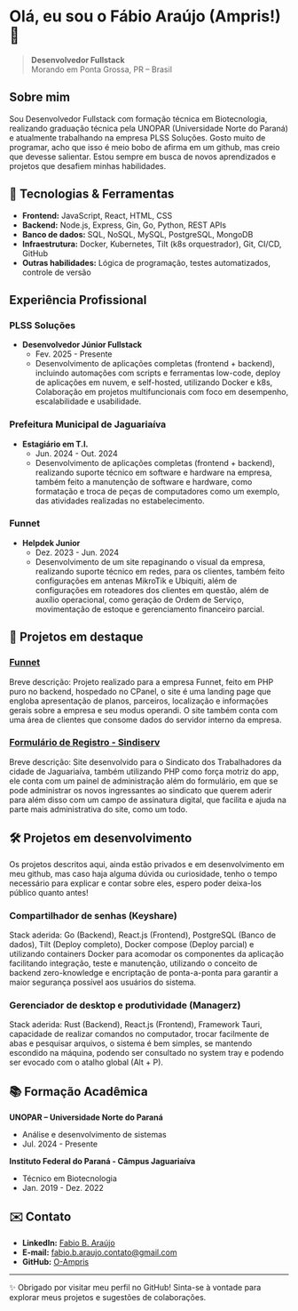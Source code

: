 # Olá, eu sou o Fábio Araújo (Ampris!) 👋

> **Desenvolvedor Fullstack**  
> Morando em Ponta Grossa, PR – Brasil

## Sobre mim

Sou Desenvolvedor Fullstack com formação técnica em Biotecnologia, realizando graduação técnica pela UNOPAR (Universidade Norte do Paraná) e atualmente trabalhando na empresa PLSS Soluções. Gosto muito de programar, acho que isso é meio bobo de afirma em um github, mas creio que devesse salientar. Estou sempre em busca de novos aprendizados e projetos que desafiem minhas habilidades.

## 🚀 Tecnologias & Ferramentas

- **Frontend:** JavaScript, React, HTML, CSS
- **Backend:** Node.js, Express, Gin, Go, Python, REST APIs  
- **Banco de dados:** SQL, NoSQL, MySQL, PostgreSQL, MongoDB  
- **Infraestrutura:** Docker, Kubernetes, Tilt (k8s orquestrador), Git, CI/CD, GitHub  
- **Outras habilidades:** Lógica de programação, testes automatizados, controle de versão

## Experiência Profissional

### PLSS Soluções  
* **Desenvolvedor Júnior Fullstack**
  - Fev. 2025 - Presente
  - Desenvolvimento de aplicações completas (frontend + backend), incluindo automações com scripts e ferramentas low-code,
deploy de aplicações em nuvem, e self-hosted, utilizando Docker e k8s, Colaboração em projetos multifuncionais com foco em desempenho,
escalabilidade e usabilidade.

### Prefeitura Municipal de Jaguariaíva
* **Estagiário em T.I.**
  - Jun. 2024 - Out. 2024
  - Desenvolvimento de aplicações completas (frontend + backend), realizando suporte técnico em software e hardware na empresa,
  também feito a manutenção de software e hardware, como formatação e troca de peças de computadores como um exemplo, das
  atividades realizadas no estabelecimento.

### Funnet
* **Helpdek Junior**
  - Dez. 2023 - Jun. 2024
  - Desenvolvimento de um site repaginando o visual da empresa, realizando suporte técnico em redes, para os clientes,
  também feito configurações em antenas MikroTik e Ubiquiti, além de configurações em roteadores dos clientes em questão,
  além de auxílio operacional, como geração de Ordem de Serviço, movimentação de estoque e gerenciamento financeiro parcial.

## 🧠 Projetos em destaque

### [Funnet](https://funnet.com.br/)  
Breve descrição: Projeto realizado para a empresa Funnet, feito em PHP puro no backend, hospedado no CPanel, o site é uma 
landing page que engloba apresentação de planos, parceiros, localização e informações gerais sobre a empresa e seu modus operandi. 
O site também conta com uma área de clientes que consome dados do servidor interno da empresa.

### [Formulário de Registro - Sindiserv](https://sindiservjaguariaiva.com.br/)  
Breve descrição: Site desenvolvido para o Sindicato dos Trabalhadores da cidade de Jaguariaíva, também utilizando PHP como força motriz do app, 
ele conta com um painel de administração além do formulário, em que se pode administrar os novos ingressantes ao sindicato que querem aderir 
para além disso com um campo de assinatura digital, que facilita e ajuda na parte mais administrativa do site, como um todo.

## 🛠️ Projetos em desenvolvimento

Os projetos descritos aqui, ainda estão privados e em desenvolvimento em meu github, mas caso haja alguma dúvida ou curiosidade, 
tenho o tempo necessário para explicar e contar sobre eles, espero poder deixa-los público quanto antes!

### Compartilhador de senhas (Keyshare)
Stack aderida: Go (Backend), React.js (Frontend), PostgreSQL (Banco de dados), Tilt (Deploy completo), Docker compose (Deploy parcial) e 
utilizando containers Docker para acomodar os componentes da aplicação facilitando integração, teste e manutenção, utilizando 
o conceito de backend zero-knowledge e encriptação de ponta-a-ponta para garantir a maior segurança possível aos usuários do sistema.

### Gerenciador de desktop e produtividade (Managerz)
Stack aderida: Rust (Backend), React.js (Frontend), Framework Tauri, capacidade de realizar comandos no computador, trocar facilmente de abas 
e pesquisar arquivos, o sistema é bem simples, se mantendo escondido na máquina, podendo ser consultado no system tray 
e podendo ser evocado com o atalho global (Alt + P).

## 📚 Formação Acadêmica

**UNOPAR – Universidade Norte do Paraná** 
- Análise e desenvolvimento de sistemas
- Jul. 2024 - Presente

**Instituto Federal do Paraná - Câmpus Jaguariaíva**
- Técnico em Biotecnologia
- Jan. 2019 - Dez. 2022

## ✉️ Contato

- **LinkedIn:** [Fabio B. Araújo](https://br.linkedin.com/in/fabio-b-araujo)  
- **E‑mail:** [fabio.b.araujo.contato@gmail.com](fabio.b.araujo.contato@gmail.com)
- **GitHub:** [O-Ampris](https://github.com/O-Ampris)  

---

✨ Obrigado por visitar meu perfil no GitHub! Sinta-se à vontade para explorar meus projetos e sugestões de colaborações.  
